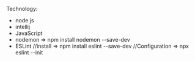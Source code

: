 Technology:

- node js
- intellij
- JavaScript
- nodemon
    => npm install nodemon --save-dev
- ESLint
    //install
    => npm install eslint --save-dev
    //Configuration
    => npx eslint --init